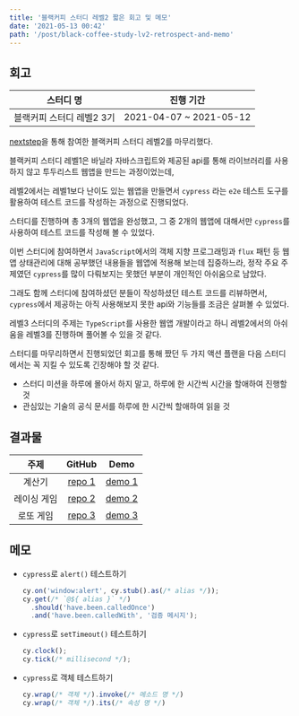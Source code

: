 ```yaml
---
title: '블랙커피 스터디 레벨2 짧은 회고 및 메모'
date: '2021-05-13 00:42'
path: '/post/black-coffee-study-lv2-retrospect-and-memo'
---
```


## 회고

| 스터디 명 | 진행 기간 |
|:---:|:---:|
| 블랙커피 스터디 레벨2 3기 | 2021-04-07 ~ 2021-05-12 |

[nextstep][nextstep]을 통해 참여한 블랙커피 스터디 레벨2를 마무리했다.

[nextstep]: https://edu.nextstep.camp/

블랙커피 스터디 레벨1은 바닐라 자바스크립트와 제공된 api를 통해
라이브러리를 사용하지 않고 투두리스트 웹앱을 만드는 과정이었는데,

레벨2에서는 레벨1보다 난이도 있는 웹앱을 만들면서
`cypress` 라는 `e2e` 테스트 도구를 활용하여 테스트 코드를 작성하는 과정으로 진행되었다.

스터디를 진행하며 총 3개의 웹앱을 완성했고, 그 중 2개의 웹앱에 대해서만 `cypress`를 사용하여 테스트 코드를 작성해 볼 수 있었다.

이번 스터디에 참여하면서 `JavaScript`에서의 객체 지향 프로그래밍과 `flux` 패턴 등 웹앱 상태관리에 대해 공부했던 내용들을 웹앱에 적용해 보는데 집중하느라, 정작 주요 주제였던 `cypress`를 많이 다뤄보지는 못했던 부분이 개인적인 아쉬움으로 남았다.

그래도 함께 스터디에 참여하셨던 분들이 작성하셨던 테스트 코드를 리뷰하면서, `cypress`에서 제공하는 아직 사용해보지 못한 api와 기능들를 조금은 살펴볼 수 있었다.

레벨3 스터디의 주제는 `TypeScript`를 사용한 웹앱 개발이라고 하니 레벨2에서의 아쉬움을 레벨3를 진행하며 풀어볼 수 있을 것 같다.

스터디를 마무리하면서 진행되었던 회고를 통해 짰던 두 가지 액션 플랜을 다음 스터디에서는 꼭 지킬 수 있도록 긴장해야 할 것 같다.

- 스터디 미션을 하루에 몰아서 하지 말고, 하루에 한 시간씩 시간을 할애하여 진행할 것
- 관심있는 기술의 공식 문서를 하루에 한 시간씩 할애하여 읽을 것

## 결과물

| 주제 | GitHub | Demo |
|:---:|:---:|:---:|
| 계산기 | [repo 1][repo 1] | [demo 1][demo 1] |
| 레이싱 게임 | [repo 2][repo 2] | [demo 2][demo 2] |
| 로또 게임 | [repo 3][repo 3] | [demo 3][demo 3] |

[repo 1]: https://github.com/skid901/js-calculator/
[repo 2]: https://github.com/skid901/js-racingcar/
[repo 3]: https://github.com/skid901/js-lotto/
[demo 1]: https://skid901.github.io/js-calculator/
[demo 2]: https://skid901.github.io/js-racingcar/
[demo 3]: https://skid901.github.io/js-lotto/

## 메모

- `cypress`로 `alert()` 테스트하기
  ```js
  cy.on('window:alert', cy.stub().as(/* alias */));
  cy.get(/* `@${ alias }` */)
    .should('have.been.calledOnce')
    .and('have.been.calledWith', '검증 메시지');
  ```

- `cypress`로 `setTimeout()` 테스트하기
  ```js
  cy.clock();
  cy.tick(/* millisecond */);
  ```

- `cypress`로 객체 테스트하기
  ```js
  cy.wrap(/* 객체 */).invoke(/* 메소드 명 */)
  cy.wrap(/* 객체 */).its(/* 속성 명 */)
  ```
